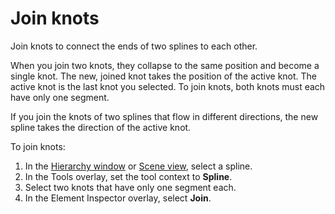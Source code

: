 # Join knots

Join knots to connect the ends of two splines to each other. 

When you join two knots, they collapse to the same position and become a single knot. The new, joined knot takes the position of the active knot. The active knot is the last knot you selected. To join knots, both knots must each have only one segment. 

If you join the knots of two splines that flow<!--add link to flow documentation--> in different directions, the new spline takes the direction of the active knot. 

To join knots:
1. In the [Hierarchy window](https://docs.unity3d.com/Manual/Hierarchy.html) or [Scene view](https://docs.unity3d.com/Manual/UsingTheSceneView.html), select a spline.
1. In the Tools overlay, set the tool context to **Spline**.
1. Select two knots that have only one segment each. 
1. In the Element Inspector overlay, select **Join**. 
